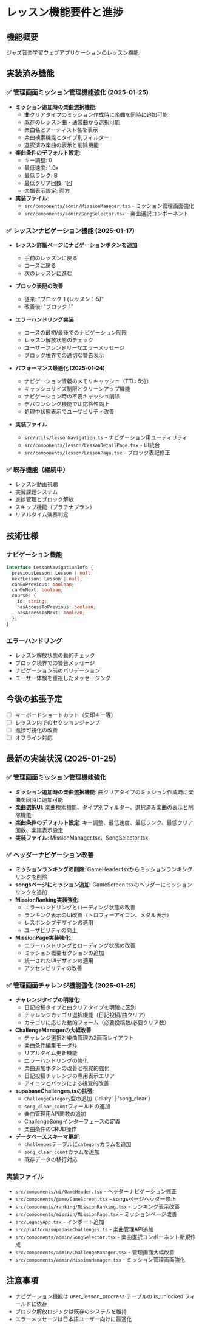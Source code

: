 # レッスン機能要件と進捗

## 機能概要
ジャズ音楽学習ウェブアプリケーションのレッスン機能

## 実装済み機能

### ✅ 管理画面ミッション管理機能強化 (2025-01-25)
- **ミッション追加時の楽曲選択機能**:
  - 曲クリアタイプのミッション作成時に楽曲を同時に追加可能
  - 既存のレッスン曲・通常曲から選択可能
  - 楽曲名とアーティスト名を表示
  - 楽曲検索機能とタイプ別フィルター
  - 選択済み楽曲の表示と削除機能
- **楽曲条件のデフォルト設定**:
  - キー調整: 0
  - 最低速度: 1.0x
  - 最低ランク: B
  - 最低クリア回数: 1回
  - 楽譜表示設定: 両方
- **実装ファイル**:
  - `src/components/admin/MissionManager.tsx` - ミッション管理画面強化
  - `src/components/admin/SongSelector.tsx` - 楽曲選択コンポーネント

### ✅ レッスンナビゲーション機能 (2025-01-17)
- **レッスン詳細ページにナビゲーションボタンを追加**
  - 手前のレッスンに戻る
  - コースに戻る
  - 次のレッスンに進む
  
- **ブロック表記の改善**
  - 従来: "ブロック 1 (レッスン 1-5)"
  - 改善後: "ブロック 1"
  
- **エラーハンドリング実装**
  - コースの最初/最後でのナビゲーション制限
  - レッスン解放状態のチェック
  - ユーザーフレンドリーなエラーメッセージ
  - ブロック境界での適切な警告表示

- **パフォーマンス最適化 (2025-01-24)**
  - ナビゲーション情報のメモリキャッシュ（TTL: 5分）
  - キャッシュサイズ制限とクリーンアップ機能
  - ナビゲーション時の不要キャッシュ削除
  - デバウンシング機能でUI応答性向上
  - 処理中状態表示でユーザビリティ改善

- **実装ファイル**
  - `src/utils/lessonNavigation.ts` - ナビゲーション用ユーティリティ
  - `src/components/lesson/LessonDetailPage.tsx` - UI統合
  - `src/components/lesson/LessonPage.tsx` - ブロック表記修正

### ✅ 既存機能（継続中）
- レッスン動画視聴
- 実習課題システム
- 進捗管理とブロック解放
- スキップ機能（プラチナプラン）
- リアルタイム演奏判定

## 技術仕様

### ナビゲーション機能
```typescript
interface LessonNavigationInfo {
  previousLesson: Lesson | null;
  nextLesson: Lesson | null;
  canGoPrevious: boolean;
  canGoNext: boolean;
  course: {
    id: string;
    hasAccessToPrevious: boolean;
    hasAccessToNext: boolean;
  };
}
```

### エラーハンドリング
- レッスン解放状態の動的チェック
- ブロック境界での警告メッセージ
- ナビゲーション前のバリデーション
- ユーザー体験を重視したメッセージング

## 今後の拡張予定
- [ ] キーボードショートカット（矢印キー等）
- [ ] レッスン内でのセクションジャンプ
- [ ] 進捗可視化の改善
- [ ] オフライン対応

## 最新の実装状況 (2025-01-25)
### ✅ 管理画面ミッション管理機能強化
- **ミッション追加時の楽曲選択機能**: 曲クリアタイプのミッション作成時に楽曲を同時に追加可能
- **楽曲選択UI**: 楽曲検索機能、タイプ別フィルター、選択済み楽曲の表示と削除機能
- **楽曲条件のデフォルト設定**: キー調整、最低速度、最低ランク、最低クリア回数、楽譜表示設定
- **実装ファイル**: MissionManager.tsx、SongSelector.tsx

### ✅ ヘッダーナビゲーション改善
- **ミッションランキングの削除**: GameHeader.tsxからミッションランキングリンクを削除
- **songsページにミッション追加**: GameScreen.tsxのヘッダーにミッションリンクを追加
- **MissionRanking実装強化**: 
  - エラーハンドリングとローディング状態の改善
  - ランキング表示のUI改善（トロフィーアイコン、メダル表示）
  - レスポンシブデザインの適用
  - ユーザビリティの向上
- **MissionPage実装強化**:
  - エラーハンドリングとローディング状態の改善
  - ミッション概要セクションの追加
  - 統一されたUIデザインの適用
  - アクセシビリティの改善

### ✅ 管理画面チャレンジ機能強化 (2025-01-25)
- **チャレンジタイプの明確化**:
  - 日記投稿タイプと曲クリアタイプを明確に区別
  - チャレンジカテゴリ選択機能（日記投稿/曲クリア）
  - カテゴリに応じた動的フォーム（必要投稿数/必要クリア数）
- **ChallengeManagerの大幅改善**:
  - チャレンジ選択と楽曲管理の2画面レイアウト
  - 楽曲条件編集モーダル
  - リアルタイム更新機能
  - エラーハンドリングの強化
  - 楽曲追加ボタンの改善と視覚的強化
  - 日記投稿チャレンジの専用表示エリア
  - アイコンとバッジによる視覚的改善
- **supabaseChallenges.tsの拡張**:
  - `ChallengeCategory`型の追加（'diary' | 'song_clear'）
  - `song_clear_count`フィールドの追加
  - 楽曲管理用API関数の追加
  - ChallengeSongインターフェースの定義
  - 楽曲条件のCRUD操作
- **データベーススキーマ更新**:
  - `challenges`テーブルに`category`カラムを追加
  - `song_clear_count`カラムを追加
  - 既存データの移行対応

### 実装ファイル
- `src/components/ui/GameHeader.tsx` - ヘッダーナビゲーション修正
- `src/components/game/GameScreen.tsx` - songsページヘッダー修正
- `src/components/ranking/MissionRanking.tsx` - ランキング表示改善
- `src/components/mission/MissionPage.tsx` - ミッションページ改善
- `src/LegacyApp.tsx` - インポート追加
- `src/platform/supabaseChallenges.ts` - 楽曲管理API追加
- `src/components/admin/SongSelector.tsx` - 楽曲選択コンポーネント新規作成
- `src/components/admin/ChallengeManager.tsx` - 管理画面大幅改善
- `src/components/admin/MissionManager.tsx` - ミッション管理画面強化

## 注意事項
- ナビゲーション機能は user_lesson_progress テーブルの is_unlocked フィールドに依存
- ブロック解放ロジックは既存のシステムを維持
- エラーメッセージは日本語ユーザー向けに最適化
